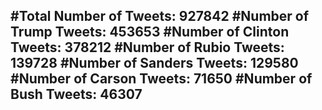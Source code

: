 #Total Number of Tweets: 927842 
#Number of Trump Tweets: 453653
#Number of Clinton Tweets: 378212
#Number of Rubio Tweets: 139728
#Number of Sanders Tweets: 129580
#Number of Carson Tweets: 71650
#Number of Bush Tweets: 46307
---
